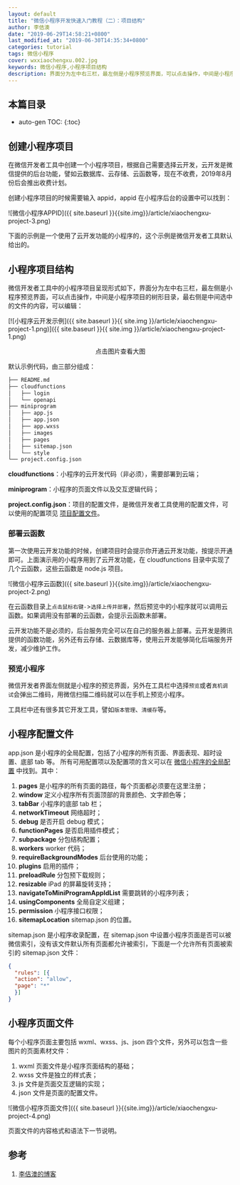 ```yaml
---
layout: default
title: "微信小程序开发快速入门教程（二）：项目结构"
author: 李佶澳
date: "2019-06-29T14:58:21+0800"
last_modified_at: "2019-06-30T14:35:34+0800"
categories: tutorial
tags: 微信小程序
cover: wxxiaochengxu.002.jpg
keywords: 微信小程序,小程序项目结构
description: 界面分为左中右三栏，最左侧是小程序预览界面，可以点击操作，中间是小程序项目的树形目录，最右侧是中间选中的文件的内容，可以编辑
---
```


## 本篇目录

* auto-gen TOC:
{:toc}

## 创建小程序项目

在微信开发者工具中创建一个小程序项目，根据自己需要选择云开发，云开发是微信提供的后台功能，譬如云数据库、云存储、云函数等，现在不收费，2019年8月份后会推出收费计划。

创建小程序项目的时候需要输入 appid，appid 在小程序后台的设置中可以找到：

![微信小程序APPID]({{ site.baseurl }}{{site.img}}/article/xiaochengxu-project-3.png)

下面的示例是一个使用了云开发功能的小程序的，这个示例是微信开发者工具默认给出的。

## 小程序项目结构

微信开发者工具中的小程序项目呈现形式如下，界面分为左中右三栏，最左侧是小程序预览界面，可以点击操作，中间是小程序项目的树形目录，最右侧是中间选中的文件的内容，可以编辑：

[![小程序云开发示例]({{ site.baseurl }}{{ site.img }}/article/xiaochengxu-project-1.png)]({{ site.baseurl }}{{ site.img }}/article/xiaochengxu-project-1.png)
<p style="text-align:center">点击图片查看大图</p>

默认示例代码，由三部分组成：

```sh
├── README.md
├── cloudfunctions
│   ├── login
│   └── openapi
├── miniprogram
│   ├── app.js
│   ├── app.json
│   ├── app.wxss
│   ├── images
│   ├── pages
│   ├── sitemap.json
│   └── style
└── project.config.json
```

**cloudfunctions**：小程序的云开发代码（非必须），需要部署到云端；

**miniprogram**：小程序的页面文件以及交互逻辑代码；

**project.config.json**：项目的配置文件，是微信开发者工具使用的配置文件，可以使用的配置项见 [项目配置文件](https://developers.weixin.qq.com/miniprogram/dev/devtools/projectconfig.html)。

### 部署云函数

第一次使用云开发功能的时候，创建项目时会提示你开通云开发功能，按提示开通即可。上面演示用的小程序用到了云开发功能，在 cloudfunctions 目录中实现了几个云函数，这些云函数是 node.js 项目。

![微信小程序云函数]({{ site.baseurl }}{{site.img}}/article/xiaochengxu-project-2.png)

在云函数目录上`点击鼠标右键-`>`选择上传并部署`，然后预览中的小程序就可以调用云函数。如果调用没有部署的云函数，会提示云函数未部署。

云开发功能不是必须的，后台服务完全可以在自己的服务器上部署。云开发是腾讯提供的函数功能，另外还有云存储、云数据库等，使用云开发能够简化后端服务开发，减少维护工作。

### 预览小程序

微信开发者界面左侧就是小程序的预览界面，另外在工具栏中选择`预览`或者`真机调试`会弹出二维码，用微信扫描二维码就可以在手机上预览小程序。

工具栏中还有很多其它开发工具，譬如`版本管理`、`清缓存`等。

## 小程序配置文件

app.json 是小程序的全局配置，包括了小程序的所有页面、界面表现、超时设置、底部 tab 等。
所有可用配置项以及配置项的含义可以在 [微信小程序的全局配置](https://developers.weixin.qq.com/miniprogram/dev/reference/configuration/app.html) 中找到。其中：

1. **pages** 是小程序的所有页面的路径，每个页面都必须要在这里注册；
2. **window** 定义小程序所有页面顶部的背景颜色、文字颜色等；
3. **tabBar** 小程序的底部 tab 栏；
4. **networkTimeout** 网络超时；
5. **debug** 是否开启 debug 模式；
6. **functionPages** 是否启用插件模式；
7. **subpackage** 分包结构配置；
8. **workers** worker 代码；
9. **requireBackgroundModes** 后台使用的功能；
10. **plugins** 启用的插件；
11. **preloadRule** 分包预下载规则；
12. **resizable** iPad 的屏幕旋转支持；
13. **navigateToMiniProgramAppIdList** 需要跳转的小程序列表；
14. **usingComponents** 全局自定义组建；
15. **permission** 小程序接口权限；
16. **sitemapLocation** sitemap.json 的位置。

sitemap.json 是小程序收录配置，在 sitemap.json 中设置小程序页面是否可以被微信索引，没有该文件默认所有页面都允许被索引，下面是一个允许所有页面被索引的 sitemap.json 文件：

```json
{
  "rules": [{
  "action": "allow",
  "page": "*"
  }]
}
```

## 小程序页面文件

每个小程序页面主要包括 wxml、wxss、js、json 四个文件，另外可以包含一些图片的页面素材文件：

1. wxml 页面文件是小程序页面结构的基础；
2. wxss 文件是独立的样式表；
3. js 文件是页面交互逻辑的实现；
4. json 文件是页面的配置文件。

![微信小程序页面文件]({{ site.baseurl }}{{site.img}}/article/xiaochengxu-project-4.png)


页面文件的内容格式和语法下一节说明。

## 参考

1. [李佶澳的博客][1]

[1]: https://www.lijiaocn.com "李佶澳的博客"
